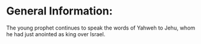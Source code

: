 # General Information:

The young prophet continues to speak the words of Yahweh to Jehu, whom he had just anointed as king over Israel.